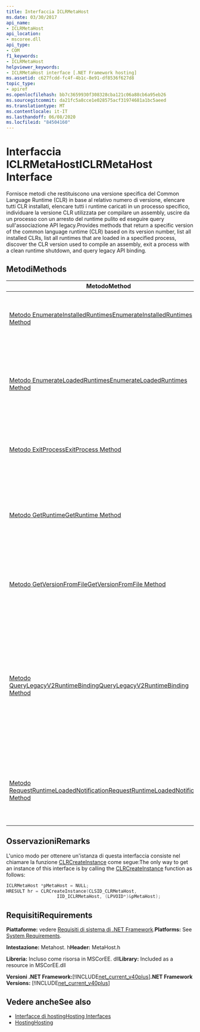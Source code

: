```yaml
---
title: Interfaccia ICLRMetaHost
ms.date: 03/30/2017
api_name:
- ICLRMetaHost
api_location:
- mscoree.dll
api_type:
- COM
f1_keywords:
- ICLRMetaHost
helpviewer_keywords:
- ICLRMetaHost interface [.NET Framework hosting]
ms.assetid: c627fcdd-fc4f-4b1c-8e91-df8536f627d8
topic_type:
- apiref
ms.openlocfilehash: bb7c3659930f308328cba121c06a88cb6a95eb26
ms.sourcegitcommit: da21fc5a8cce1e028575acf31974681a1bc5aeed
ms.translationtype: MT
ms.contentlocale: it-IT
ms.lasthandoff: 06/08/2020
ms.locfileid: "84504160"
---
```

# <a name="iclrmetahost-interface"></a><span data-ttu-id="51dac-102">Interfaccia ICLRMetaHost</span><span class="sxs-lookup"><span data-stu-id="51dac-102">ICLRMetaHost Interface</span></span>
<span data-ttu-id="51dac-103">Fornisce metodi che restituiscono una versione specifica del Common Language Runtime (CLR) in base al relativo numero di versione, elencare tutti CLR installati, elencare tutti i runtime caricati in un processo specifico, individuare la versione CLR utilizzata per compilare un assembly, uscire da un processo con un arresto del runtime pulito ed eseguire query sull'associazione API legacy.</span><span class="sxs-lookup"><span data-stu-id="51dac-103">Provides methods that return a specific version of the common language runtime (CLR) based on its version number, list all installed CLRs, list all runtimes that are loaded in a specified process, discover the CLR version used to compile an assembly, exit a process with a clean runtime shutdown, and query legacy API binding.</span></span>  
  
## <a name="methods"></a><span data-ttu-id="51dac-104">Metodi</span><span class="sxs-lookup"><span data-stu-id="51dac-104">Methods</span></span>  
  
|<span data-ttu-id="51dac-105">Metodo</span><span class="sxs-lookup"><span data-stu-id="51dac-105">Method</span></span>|<span data-ttu-id="51dac-106">Descrizione</span><span class="sxs-lookup"><span data-stu-id="51dac-106">Description</span></span>|  
|------------|-----------------|  
|[<span data-ttu-id="51dac-107">Metodo EnumerateInstalledRuntimes</span><span class="sxs-lookup"><span data-stu-id="51dac-107">EnumerateInstalledRuntimes Method</span></span>](iclrmetahost-enumerateinstalledruntimes-method.md)|<span data-ttu-id="51dac-108">Restituisce un'enumerazione che contiene un puntatore a interfaccia [ICLRRuntimeInfo](iclrruntimeinfo-interface.md) valido per ogni versione CLR installata in un computer.</span><span class="sxs-lookup"><span data-stu-id="51dac-108">Returns an enumeration that contains a valid [ICLRRuntimeInfo](iclrruntimeinfo-interface.md) interface pointer for each CLR version that is installed on a computer.</span></span>|  
|[<span data-ttu-id="51dac-109">Metodo EnumerateLoadedRuntimes</span><span class="sxs-lookup"><span data-stu-id="51dac-109">EnumerateLoadedRuntimes Method</span></span>](iclrmetahost-enumerateloadedruntimes-method.md)|<span data-ttu-id="51dac-110">Restituisce un'enumerazione che contiene un puntatore a interfaccia [ICLRRuntimeInfo](iclrruntimeinfo-interface.md) valido per ogni CLR caricato in un determinato processo.</span><span class="sxs-lookup"><span data-stu-id="51dac-110">Returns an enumeration that contains a valid [ICLRRuntimeInfo](iclrruntimeinfo-interface.md) interface pointer for each CLR that is loaded in a given process.</span></span> <span data-ttu-id="51dac-111">Questo metodo sostituisce [GetVersionFromProcess](getversionfromprocess-function.md).</span><span class="sxs-lookup"><span data-stu-id="51dac-111">This method supersedes [GetVersionFromProcess](getversionfromprocess-function.md).</span></span>|  
|[<span data-ttu-id="51dac-112">Metodo ExitProcess</span><span class="sxs-lookup"><span data-stu-id="51dac-112">ExitProcess Method</span></span>](iclrmetahost-exitprocess-method.md)|<span data-ttu-id="51dac-113">Tenta di arrestare correttamente tutti i runtime caricati, quindi termina il processo.</span><span class="sxs-lookup"><span data-stu-id="51dac-113">Attempts to shut down all loaded runtimes gracefully and then terminates the process.</span></span> <span data-ttu-id="51dac-114">Sostituisce la funzione [CorExitProcess](corexitprocess-function.md) .</span><span class="sxs-lookup"><span data-stu-id="51dac-114">Supersedes the [CorExitProcess](corexitprocess-function.md) function.</span></span>|  
|[<span data-ttu-id="51dac-115">Metodo GetRuntime</span><span class="sxs-lookup"><span data-stu-id="51dac-115">GetRuntime Method</span></span>](iclrmetahost-getruntime-method.md)|<span data-ttu-id="51dac-116">Ottiene l'interfaccia [ICLRRuntimeInfo](iclrruntimeinfo-interface.md) che corrisponde a una particolare versione di CLR.</span><span class="sxs-lookup"><span data-stu-id="51dac-116">Gets the [ICLRRuntimeInfo](iclrruntimeinfo-interface.md) interface that corresponds to a particular CLR version.</span></span> <span data-ttu-id="51dac-117">Questo metodo sostituisce la funzione [CorBindToRuntimeEx](corbindtoruntimeex-function.md) utilizzata con il flag [STARTUP_LOADER_SAFEMODE](startup-flags-enumeration.md) .</span><span class="sxs-lookup"><span data-stu-id="51dac-117">This method supersedes the [CorBindToRuntimeEx](corbindtoruntimeex-function.md) function used with the [STARTUP_LOADER_SAFEMODE](startup-flags-enumeration.md) flag.</span></span>|  
|[<span data-ttu-id="51dac-118">Metodo GetVersionFromFile</span><span class="sxs-lookup"><span data-stu-id="51dac-118">GetVersionFromFile Method</span></span>](iclrmetahost-getversionfromfile-method.md)|<span data-ttu-id="51dac-119">Ottiene la versione originale del .NET Framework di compilazione dell'assembly (archiviata nei metadati), dato il percorso del file.</span><span class="sxs-lookup"><span data-stu-id="51dac-119">Gets the assembly's original .NET Framework compilation version (stored in the metadata), given its file path.</span></span> <span data-ttu-id="51dac-120">Questo metodo sostituisce [GetFileVersion](getfileversion-function.md).</span><span class="sxs-lookup"><span data-stu-id="51dac-120">This method supersedes [GetFileVersion](getfileversion-function.md).</span></span>|  
|[<span data-ttu-id="51dac-121">Metodo QueryLegacyV2RuntimeBinding</span><span class="sxs-lookup"><span data-stu-id="51dac-121">QueryLegacyV2RuntimeBinding Method</span></span>](iclrmetahost-querylegacyv2runtimebinding-method.md)|<span data-ttu-id="51dac-122">Restituisce un'interfaccia che rappresenta un runtime a cui sono stati associati i criteri di attivazione legacy, ad esempio usando l' `useLegacyV2RuntimeActivationPolicy` attributo nella voce del file di configurazione degli [ \<startup> elementi](../../configure-apps/file-schema/startup/startup-element.md) , usando direttamente le API di attivazione legacy oppure chiamando il metodo [ICLRRuntimeInfo:: BindAsLegacyV2Runtime](iclrruntimeinfo-bindaslegacyv2runtime-method.md) .</span><span class="sxs-lookup"><span data-stu-id="51dac-122">Returns an interface that represents a runtime to which legacy activation policy has been bound, for example by using the `useLegacyV2RuntimeActivationPolicy` attribute on the [\<startup> Element](../../configure-apps/file-schema/startup/startup-element.md) configuration file entry, by direct use of the legacy activation APIs, or by calling the [ICLRRuntimeInfo::BindAsLegacyV2Runtime](iclrruntimeinfo-bindaslegacyv2runtime-method.md) method.</span></span>|  
|[<span data-ttu-id="51dac-123">Metodo RequestRuntimeLoadedNotification</span><span class="sxs-lookup"><span data-stu-id="51dac-123">RequestRuntimeLoadedNotification Method</span></span>](iclrmetahost-requestruntimeloadednotification-method.md)|<span data-ttu-id="51dac-124">Garantisce un callback al puntatore a funzione specificato quando una versione CLR viene caricata per la prima volta, ma non ancora avviata.</span><span class="sxs-lookup"><span data-stu-id="51dac-124">Guarantees a callback to the specified function pointer when a CLR version is first loaded, but not yet started.</span></span> <span data-ttu-id="51dac-125">Questo metodo sostituisce [LockClrVersion](lockclrversion-function.md)</span><span class="sxs-lookup"><span data-stu-id="51dac-125">This method supersedes [LockClrVersion](lockclrversion-function.md)</span></span>|  
  
## <a name="remarks"></a><span data-ttu-id="51dac-126">Osservazioni</span><span class="sxs-lookup"><span data-stu-id="51dac-126">Remarks</span></span>  
 <span data-ttu-id="51dac-127">L'unico modo per ottenere un'istanza di questa interfaccia consiste nel chiamare la funzione [CLRCreateInstance](clrcreateinstance-function.md) come segue:</span><span class="sxs-lookup"><span data-stu-id="51dac-127">The only way to get an instance of this interface is by calling the [CLRCreateInstance](clrcreateinstance-function.md) function as follows:</span></span>  
  
```cpp  
ICLRMetaHost *pMetaHost = NULL;  
HRESULT hr = CLRCreateInstance(CLSID_CLRMetaHost,  
                   IID_ICLRMetaHost, (LPVOID*)&pMetaHost);  
```  
  
## <a name="requirements"></a><span data-ttu-id="51dac-128">Requisiti</span><span class="sxs-lookup"><span data-stu-id="51dac-128">Requirements</span></span>  
 <span data-ttu-id="51dac-129">**Piattaforme:** vedere [Requisiti di sistema di .NET Framework](../../get-started/system-requirements.md).</span><span class="sxs-lookup"><span data-stu-id="51dac-129">**Platforms:** See [System Requirements](../../get-started/system-requirements.md).</span></span>  
  
 <span data-ttu-id="51dac-130">**Intestazione:** Metahost. h</span><span class="sxs-lookup"><span data-stu-id="51dac-130">**Header:** MetaHost.h</span></span>  
  
 <span data-ttu-id="51dac-131">**Libreria:** Incluso come risorsa in MSCorEE. dll</span><span class="sxs-lookup"><span data-stu-id="51dac-131">**Library:** Included as a resource in MSCorEE.dll</span></span>  
  
 <span data-ttu-id="51dac-132">**Versioni .NET Framework:**[!INCLUDE[net_current_v40plus](../../../../includes/net-current-v40plus-md.md)]</span><span class="sxs-lookup"><span data-stu-id="51dac-132">**.NET Framework Versions:** [!INCLUDE[net_current_v40plus](../../../../includes/net-current-v40plus-md.md)]</span></span>  
  
## <a name="see-also"></a><span data-ttu-id="51dac-133">Vedere anche</span><span class="sxs-lookup"><span data-stu-id="51dac-133">See also</span></span>

- [<span data-ttu-id="51dac-134">Interfacce di hosting</span><span class="sxs-lookup"><span data-stu-id="51dac-134">Hosting Interfaces</span></span>](hosting-interfaces.md)
- [<span data-ttu-id="51dac-135">Hosting</span><span class="sxs-lookup"><span data-stu-id="51dac-135">Hosting</span></span>](index.md)
